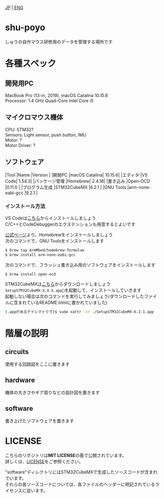 [JP](https://github.com/shu-rt/shu-poyo/) | [ENG](https://github.com/shu-rt/shu-poyo/blob/main/README.en.md)

# shu-poyo
しゅうの自作マウス研修用のデータを管理する場所です

# 各種スペック
## 開発用PC
MacBook Pro (13-in, 2019), macOS Catalina 10.15.6  
Processor: 1.4 GHz Quad-Core Intel Core i5  

## マイクロマウス機体
CPU: STM32?  
Sensors: Light sensor, push button, IMU  
Motor: ?  
Motor Driver: ?  

## ソフトウェア
|Tool |Name |Version |
|開発PC |macOS Catalina| 10.15.6|
|エディタ |VS Code| 1.54.3|
|パッケージ管理 |Homebrew| 2.4.16|
|書き込み |Open-OCD |0.11.0 |
|プログラム生成 |STM32CubeMX |6.2.1 |
|GNU Tools |arm-none-eabi-gcc |9.2.1 |

### インストール方法
VS Codeは[こちら](https://code.visualstudio.com/download)からインストールしましょう  
C/C++とCodeDebuggerのエクステンションも用意するとよいです  

[公式ページ](https://brew.sh/index_ja)より、Homebrewをインストールしましょう  
次のコマンドで、GNU Toolsをインストールします
```sh
$ brew tap ArmMbed/homebrew-formulae
$ brew install arm-none-eabi-gcc
```

次のコマンドで、フラッシュ書き込み用のソフトウェアをインストールします
```sh
$ brew install open-ocd
```

STM32CubeMXは[こちら](https://www.st.com/ja/development-tools/stm32cubemx.html)からダウンロードしましょう  
`SetupSTM32CubeMX-X.X.X.app`を起動して、インストールしていきます  
起動しない場合は次のコマンドを実行してみましょう(ダウンロードしたファイルに含まれているREADME.htmlに書かれていました)  
```sh
(.appがあるデイレクトりで)$ sudo xattr -cr ./SetupSTM32CubeMX-6.2.1.app 
```


# 階層の説明
## circuits
使用する回路図をここに置きます

## hardware
機体の大きさやギア周りなどの設計図を置きます

## software
書き上げたソフトウェアを置きます  

# LICENSE
こちらのリポジトリは**MIT LICENSE**の基で公開されています。  
詳しくは、[LICENSE](https://github.com/shu-rt/shu-poyo/blob/main/LICENSE)をご参照ください。

"software"ディレクトリにはSTM32CubeMXで生成したソースコードが含まれています。  
それらの各ソースコードについては、各ファイルのヘッダーに明記されているライセンスに従います。